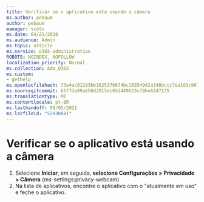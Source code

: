 ```yaml
---
title: Verificar se o aplicativo está usando a câmera
ms.author: pebaum
author: pebaum
manager: scotv
ms.date: 04/21/2020
ms.audience: Admin
ms.topic: article
ms.service: o365-administration
ROBOTS: NOINDEX, NOFOLLOW
localization_priority: Normal
ms.collection: Adm_O365
ms.custom:
- gethelp
ms.openlocfilehash: 73e4ac01293bb1625376674bc19354942a348bccc7ea101c9676cf468d0df6f1
ms.sourcegitcommit: b5f7da89a650d2915dc652449623c78be6247175
ms.translationtype: MT
ms.contentlocale: pt-BR
ms.lasthandoff: 08/05/2021
ms.locfileid: "53930681"
---
```

# <a name="check-for-app-using-camera"></a>Verificar se o aplicativo está usando a câmera

1. Selecione **Iniciar**, em seguida, **selecione Configurações > Privacidade > Câmera** (ms-settings:privacy-webcam)
2. Na lista de aplicativos, encontre o aplicativo com o "atualmente em uso" e feche o aplicativo.
